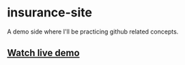 # insurance-site

A demo side where I'll be practicing github related concepts.

## [Watch live demo](https://lifesafe.web.app)
